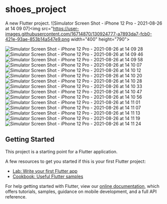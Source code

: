 # shoes_project

A new Flutter project.
![Simulator Screen Shot - iPhone 12 Pro - 2021-08-26 at 14 09 07]<img src="https://user-images.githubusercontent.com/16714870/130924777-a7893da7-fcb0-421e-93ae-853b14a547e9.png width="400" height="790">
  
![Simulator Screen Shot - iPhone 12 Pro - 2021-08-26 at 14 09 28](https://user-images.githubusercontent.com/16714870/130924792-6ae0b337-372c-4c84-a910-d66d25dd4d1b.png)
![Simulator Screen Shot - iPhone 12 Pro - 2021-08-26 at 14 09 46](https://user-images.githubusercontent.com/16714870/130924796-20c5a6d4-a1ed-4e3f-8f3e-68c5acdd7df2.png)
![Simulator Screen Shot - iPhone 12 Pro - 2021-08-26 at 14 09 58](https://user-images.githubusercontent.com/16714870/130924799-b8dc7e8f-0612-4e52-8bad-e646e0e4ac9c.png)
![Simulator Screen Shot - iPhone 12 Pro - 2021-08-26 at 14 10 07](https://user-images.githubusercontent.com/16714870/130924803-e810d7dc-039c-49d6-8bf6-0e49cfe75353.png)
![Simulator Screen Shot - iPhone 12 Pro - 2021-08-26 at 14 10 12](https://user-images.githubusercontent.com/16714870/130924807-186e4a26-d674-403b-9f71-c70104e3a517.png)
![Simulator Screen Shot - iPhone 12 Pro - 2021-08-26 at 14 10 20](https://user-images.githubusercontent.com/16714870/130924810-b693d109-0478-48df-bf22-ffebba40ff2b.png)
![Simulator Screen Shot - iPhone 12 Pro - 2021-08-26 at 14 10 28](https://user-images.githubusercontent.com/16714870/130924814-1f533c74-9795-432c-8c71-f2590145826a.png)
![Simulator Screen Shot - iPhone 12 Pro - 2021-08-26 at 14 10 33](https://user-images.githubusercontent.com/16714870/130924818-44962a79-00a2-42ee-a9a2-6bcd34cf07a2.png)
![Simulator Screen Shot - iPhone 12 Pro - 2021-08-26 at 14 10 47](https://user-images.githubusercontent.com/16714870/130924821-5cfe4058-59bc-439b-9762-23f7ef289438.png)
![Simulator Screen Shot - iPhone 12 Pro - 2021-08-26 at 14 10 56](https://user-images.githubusercontent.com/16714870/130924822-a20d852e-ae09-45e2-a3cc-eb30e437f380.png)
![Simulator Screen Shot - iPhone 12 Pro - 2021-08-26 at 14 11 01](https://user-images.githubusercontent.com/16714870/130924824-be034e0f-69c2-4c5b-9545-b521508b6ad6.png)
![Simulator Screen Shot - iPhone 12 Pro - 2021-08-26 at 14 11 07](https://user-images.githubusercontent.com/16714870/130924827-d9d0c498-70ae-4516-81d0-c9ce9a869f93.png)
![Simulator Screen Shot - iPhone 12 Pro - 2021-08-26 at 14 11 13](https://user-images.githubusercontent.com/16714870/130924831-c5a8650b-2fd9-46e3-b692-ba2f06d2ef47.png)
![Simulator Screen Shot - iPhone 12 Pro - 2021-08-26 at 14 11 19](https://user-images.githubusercontent.com/16714870/130924832-3ae2e368-0b7c-4c3f-84a9-0ec179fb8932.png)
![Simulator Screen Shot - iPhone 12 Pro - 2021-08-26 at 14 11 24](https://user-images.githubusercontent.com/16714870/130924834-ee35fa21-4336-4af8-825f-7e49390aa090.png)


## Getting Started

This project is a starting point for a Flutter application.

A few resources to get you started if this is your first Flutter project:

- [Lab: Write your first Flutter app](https://flutter.dev/docs/get-started/codelab)
- [Cookbook: Useful Flutter samples](https://flutter.dev/docs/cookbook)

For help getting started with Flutter, view our
[online documentation](https://flutter.dev/docs), which offers tutorials,
samples, guidance on mobile development, and a full API reference.

